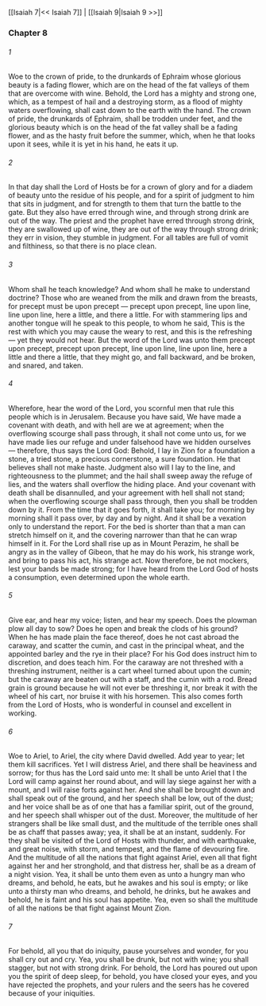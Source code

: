 [[Isaiah 7|<< Isaiah 7]]  |  [[Isaiah 9|Isaiah 9 >>]]

### Chapter 8
###### 1
Woe to the crown of pride, to the drunkards of Ephraim whose glorious beauty is a fading flower, which are on the head of the fat valleys of them that are overcome with wine. Behold, the Lord has a mighty and strong one, which, as a tempest of hail and a destroying storm, as a flood of mighty waters overflowing, shall cast down to the earth with the hand. The crown of pride, the drunkards of Ephraim, shall be trodden under feet, and the glorious beauty which is on the head of the fat valley shall be a fading flower, and as the hasty fruit before the summer, which, when he that looks upon it sees, while it is yet in his hand, he eats it up.

###### 2
In that day shall the Lord of Hosts be for a crown of glory and for a diadem of beauty unto the residue of his people, and for a spirit of judgment to him that sits in judgment, and for strength to them that turn the battle to the gate. But they also have erred through wine, and through strong drink are out of the way. The priest and the prophet have erred through strong drink, they are swallowed up of wine, they are out of the way through strong drink; they err in vision, they stumble in judgment. For all tables are full of vomit and filthiness, so that there is no place clean.

###### 3
Whom shall he teach knowledge? And whom shall he make to understand doctrine? Those who are weaned from the milk and drawn from the breasts, for precept must be upon precept — precept upon precept, line upon line, line upon line, here a little, and there a little. For with stammering lips and another tongue will he speak to this people, to whom he said, This is the rest with which you may cause the weary to rest, and this is the refreshing — yet they would not hear. But the word of the Lord was unto them precept upon precept, precept upon precept, line upon line, line upon line, here a little and there a little, that they might go, and fall backward, and be broken, and snared, and taken.

###### 4
Wherefore, hear the word of the Lord, you scornful men that rule this people which is in Jerusalem. Because you have said, We have made a covenant with death, and with hell are we at agreement; when the overflowing scourge shall pass through, it shall not come unto us, for we have made lies our refuge and under falsehood have we hidden ourselves — therefore, thus says the Lord God: Behold, I lay in Zion for a foundation a stone, a tried stone, a precious cornerstone, a sure foundation. He that believes shall not make haste. Judgment also will I lay to the line, and righteousness to the plummet; and the hail shall sweep away the refuge of lies, and the waters shall overflow the hiding place. And your covenant with death shall be disannulled, and your agreement with hell shall not stand; when the overflowing scourge shall pass through, then you shall be trodden down by it. From the time that it goes forth, it shall take you; for morning by morning shall it pass over, by day and by night. And it shall be a vexation only to understand the report. For the bed is shorter than that a man can stretch himself on it, and the covering narrower than that he can wrap himself in it. For the Lord shall rise up as in Mount Perazim, he shall be angry as in the valley of Gibeon, that he may do his work, his strange work, and bring to pass his act, his strange act. Now therefore, be not mockers, lest your bands be made strong; for I have heard from the Lord God of hosts a consumption, even determined upon the whole earth.

###### 5
Give ear, and hear my voice; listen, and hear my speech. Does the plowman plow all day to sow? Does he open and break the clods of his ground? When he has made plain the face thereof, does he not cast abroad the caraway, and scatter the cumin, and cast in the principal wheat, and the appointed barley and the rye in their place? For his God does instruct him to discretion, and does teach him. For the caraway are not threshed with a threshing instrument, neither is a cart wheel turned about upon the cumin; but the caraway are beaten out with a staff, and the cumin with a rod. Bread grain is ground because he will not ever be threshing it, nor break it with the wheel of his cart, nor bruise it with his horsemen. This also comes forth from the Lord of Hosts, who is wonderful in counsel and excellent in working.

###### 6
Woe to Ariel, to Ariel, the city where David dwelled. Add year to year; let them kill sacrifices. Yet I will distress Ariel, and there shall be heaviness and sorrow; for thus has the Lord said unto me: It shall be unto Ariel that I the Lord will camp against her round about, and will lay siege against her with a mount, and I will raise forts against her. And she shall be brought down and shall speak out of the ground, and her speech shall be low, out of the dust; and her voice shall be as of one that has a familiar spirit, out of the ground, and her speech shall whisper out of the dust. Moreover, the multitude of her strangers shall be like small dust, and the multitude of the terrible ones shall be as chaff that passes away; yea, it shall be at an instant, suddenly. For they shall be visited of the Lord of Hosts with thunder, and with earthquake, and great noise, with storm, and tempest, and the flame of devouring fire. And the multitude of all the nations that fight against Ariel, even all that fight against her and her stronghold, and that distress her, shall be as a dream of a night vision. Yea, it shall be unto them even as unto a hungry man who dreams, and behold, he eats, but he awakes and his soul is empty; or like unto a thirsty man who dreams, and behold, he drinks, but he awakes and behold, he is faint and his soul has appetite. Yea, even so shall the multitude of all the nations be that fight against Mount Zion.

###### 7
For behold, all you that do iniquity, pause yourselves and wonder, for you shall cry out and cry. Yea, you shall be drunk, but not with wine; you shall stagger, but not with strong drink. For behold, the Lord has poured out upon you the spirit of deep sleep, for behold, you have closed your eyes, and you have rejected the prophets, and your rulers and the seers has he covered because of your iniquities.